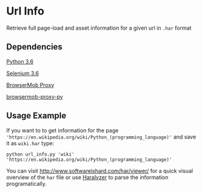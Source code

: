 # Url Info


Retrieve full page-load and asset information for a given url in `.har` format


## Dependencies

[Python 3.6](https://www.python.org/downloads/release/python-360/)

[Selenium 3.6](https://pypi.python.org/pypi/selenium)  

[BrowserMob Proxy](https://github.com/lightbody/browsermob-proxy)	

[browsermob-proxy-py](https://github.com/AutomatedTester/browsermob-proxy-py)	

## Usage Example

If you want to to get information for the page `'https://en.wikipedia.org/wiki/Python_(programming_language)'` and save it as  `wiki.har` type:

```
python url_info.py 'wiki' 'https://en.wikipedia.org/wiki/Python_(programming_language)'

```

You can visit http://www.softwareishard.com/har/viewer/ for a quick visual overview of the `har` file or use [Haralyzer](https://pypi.python.org/pypi/haralyzer) to parse the information programatically.